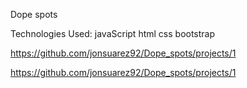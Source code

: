   Dope spots

Technologies Used: 
javaScript
html
css
bootstrap

https://github.com/jonsuarez92/Dope_spots/projects/1

https://github.com/jonsuarez92/Dope_spots/projects/1
